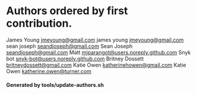 # Authors ordered by first contribution.

James Young <jmeyoung@gmail.com>
james young <jmeyoung@gmail.com>
sean joseph <seandjoseph@gmail.com>
Sean Joseph <seandjoseph@gmail.com>
Matt <mjparangot@users.noreply.github.com>
Snyk bot <snyk-bot@users.noreply.github.com>
Britney Dossett <britneydossett@gmail.com>
Katie Owen <katherinehowen@gmail.com>
Katie Owen <katherine.owen@turner.com>

#### Generated by tools/update-authors.sh
